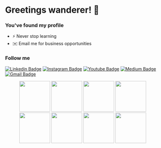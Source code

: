 # Greetings wanderer! 🌱
### You've found my profile 

- ⚡ Never stop learning
- ✉️ Email me for business opportunities

### Follow me
[![Linkedin Badge](https://img.shields.io/badge/blue?style=flat-square&logo=Linkedin&logoColor=white&link=https://www.linkedin.com/in/#/)](https://www.linkedin.com/in/#/)
[![Instagram Badge](https://img.shields.io/badge/-itsOliverBott-purple?style=flat-square&logo=instagram&logoColor=white&link=https://instagram.com/itsOliverBott/)](https://instagram.com/itsOliverBott)
[![Youtube Badge](https://img.shields.io/badge/-OliverBott-darkred?style=flat-square&logo=youtube&logoColor=white&link=https://www.youtube.com/channel/UCS8eUXnwHx7KhkM4QETeS4w)](https://www.youtube.com/channel/UCS8eUXnwHx7KhkM4QETeS4w)
[![Medium Badge](https://img.shields.io/badge/-@OliverBott-03a57a?style=flat-square&labelColor=000000&logo=Medium&link=https://medium.com/@OliverBott/)](https://medium.com/@OliverBott)
[![Gmail Badge](https://img.shields.io/badge/-contact@oliverbott.com-cd3c30?style=flat-square&logo=Gmail&logoColor=white&link=mailto:contact@oliverbott.com)](mailto:contact@oliverbott.com)


<p align="center">
  <img name="vscode" src="https://media.giphy.com/media/IdyAQJVN2kVPNUrojM/giphy.gif" width="100">
  <img name="angular" src="https://media.giphy.com/media/XEDIHHp3i8bVoEdxd7/giphy.gif" width="100">

 <img name="javascript" src="https://media.giphy.com/media/ln7z2eWriiQAllfVcn/giphy.gif" width="100">
 <img name="node" src="https://media.giphy.com/media/kdFc8fubgS31b8DsVu/giphy.gif" width="100">
 
 <img name="firebase" src="https://media.giphy.com/media/Ri2TUcKlaOcaDBxFpY/giphy.gif" width="100">

 <img name="css3" src="https://media.giphy.com/media/fsEaZldNC8A1PJ3mwp/giphy.gif" width="100">
 <img name="html5" src="https://media.giphy.com/media/XAxylRMCdpbEWUAvr8/giphy.gif" width="100">
  <img name="github" src="https://media.giphy.com/media/KzJkzjggfGN5Py6nkT/giphy.gif" width="100">
</p>

